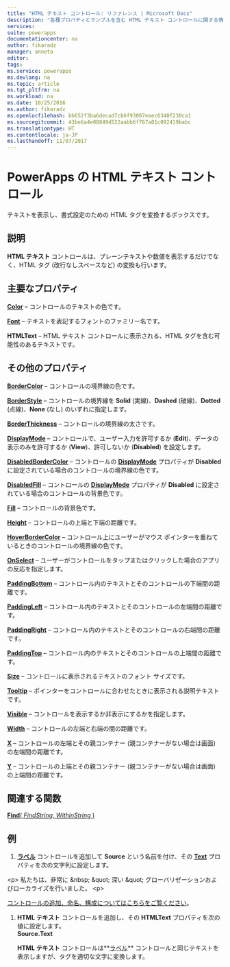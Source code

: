 ```yaml
---
title: "HTML テキスト コントロール: リファレンス | Microsoft Docs"
description: "各種プロパティとサンプルを含む HTML テキスト コントロールに関する情報"
services: 
suite: powerapps
documentationcenter: na
author: fikaradz
manager: anneta
editor: 
tags: 
ms.service: powerapps
ms.devlang: na
ms.topic: article
ms.tgt_pltfrm: na
ms.workload: na
ms.date: 10/25/2016
ms.author: fikaradz
ms.openlocfilehash: bb652f3ba6decad7cb6f93007eaec6340f230ca1
ms.sourcegitcommit: 43be6a4e08849d522aabb6f767a81c092419babc
ms.translationtype: HT
ms.contentlocale: ja-JP
ms.lasthandoff: 11/07/2017
---
```

# <a name="html-text-control-in-powerapps"></a>PowerApps の HTML テキスト コントロール
テキストを表示し、書式設定のための HTML タグを変換するボックスです。

## <a name="description"></a>説明
**HTML テキスト** コントロールは、プレーンテキストや数値を表示するだけでなく、HTML タグ (改行なしスペースなど) の変換も行います。

## <a name="key-properties"></a>主要なプロパティ
**[Color](properties-color-border.md)** – コントロールのテキストの色です。

**[Font](properties-text.md)** – テキストを表記するフォントのファミリー名です。

**HTMLText** – HTML テキスト コントロールに表示される、HTML タグを含む可能性のあるテキストです。

## <a name="additional-properties"></a>その他のプロパティ
**[BorderColor](properties-color-border.md)** – コントロールの境界線の色です。

**[BorderStyle](properties-color-border.md)** – コントロールの境界線を **Solid** (実線)、**Dashed** (破線)、**Dotted** (点線)、**None** (なし) のいずれに指定します。

**[BorderThickness](properties-color-border.md)** – コントロールの境界線の太さです。

**[DisplayMode](properties-core.md)** – コントロールで、ユーザー入力を許可するか (**Edit**)、データの表示のみを許可するか (**View**)、許可しないか (**Disabled**) を設定します。

**[DisabledBorderColor](properties-color-border.md)** – コントロールの **[DisplayMode](properties-core.md)** プロパティが **Disabled** に設定されている場合のコントロールの境界線の色です。

**[DisabledFill](properties-color-border.md)** – コントロールの **[DisplayMode](properties-core.md)** プロパティが **Disabled** に設定されている場合のコントロールの背景色です。

**[Fill](properties-color-border.md)** – コントロールの背景色です。

**[Height](properties-size-location.md)** – コントロールの上端と下端の距離です。

**[HoverBorderColor](properties-color-border.md)** – コントロール上にユーザーがマウス ポインターを重ねているときのコントロールの境界線の色です。

**[OnSelect](properties-core.md)** – ユーザーがコントロールをタップまたはクリックした場合のアプリの反応を指定します。

**[PaddingBottom](properties-size-location.md)** – コントロール内のテキストとそのコントロールの下端間の距離です。

**[PaddingLeft](properties-size-location.md)** – コントロール内のテキストとそのコントロールの左端間の距離です。

**[PaddingRight](properties-size-location.md)** – コントロール内のテキストとそのコントロールの右端間の距離です。

**[PaddingTop](properties-size-location.md)** – コントロール内のテキストとそのコントロールの上端間の距離です。

**[Size](properties-text.md)** – コントロールに表示されるテキストのフォント サイズです。

**[Tooltip](properties-core.md)** – ポインターをコントロールに合わせたときに表示される説明テキストです。

**[Visible](properties-core.md)** – コントロールを表示するか非表示にするかを指定します。

**[Width](properties-size-location.md)** – コントロールの左端と右端の間の距離です。

**[X](properties-size-location.md)** – コントロールの左端とその親コンテナー (親コンテナーがない場合は画面) の左端間の距離です。

**[Y](properties-size-location.md)** – コントロールの上端とその親コンテナー (親コンテナーがない場合は画面) の上端間の距離です。

## <a name="related-functions"></a>関連する関数
[**Find**( *FindString*, *WithinString* )](../functions/function-find.md)

## <a name="example"></a>例
1. **[ラベル](control-text-box.md)** コントロールを追加して **Source** という名前を付け、その **[Text](properties-core.md)** プロパティを次の文字列に設定します。

\<p> 私たちは、非常に \&nbsp; \&quot; 深い \&quot; グローバリゼーションおよびローカライズを行いました。 \<p>

[コントロールの追加、命名、構成についてはこちらをご覧ください](../add-configure-controls.md)。

1. **HTML テキスト** コントロールを追加し、その **HTMLText** プロパティを次の値に設定します。<br>
   **Source.Text**
   
     **HTML テキスト** コントロールは**[ラベル](control-text-box.md)** コントロールと同じテキストを表示しますが、タグを適切な文字に変換します。

